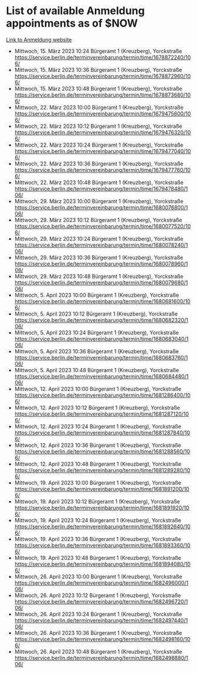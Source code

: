 # List of available Anmeldung appointments as of $NOW
[Link to Anmeldung website](https://service.berlin.de/terminvereinbarung/termin/tag.php?termin=1&anliegen[]=120686&dienstleisterlist=122210,122217,327316,122219,327312,122227,327314,122231,327346,122243,327348,122254,122252,329742,122260,329745,122262,329748,122271,327278,122273,327274,122277,327276,330436,122280,327294,122282,327290,122284,327292,122291,327270,122285,327266,122286,327264,122296,327268,150230,329760,122297,327286,122294,327284,122312,329763,122314,329775,122304,327330,122311,327334,122309,327332,317869,122281,327352,122279,329772,122283,122276,327324,122274,327326,122267,329766,122246,327318,122251,327320,122257,327322,122208,327298,122226,327300&herkunft=http%3A%2F%2Fservice.berlin.de%2Fdienstleistung%2F120686%2F)
- Mittwoch, 15. März 2023 10:24 Bürgeramt 1 (Kreuzberg), Yorckstraße https://service.berlin.de/terminvereinbarung/termin/time/1678872240/106/
- Mittwoch, 15. März 2023 10:36 Bürgeramt 1 (Kreuzberg), Yorckstraße https://service.berlin.de/terminvereinbarung/termin/time/1678872960/106/
- Mittwoch, 15. März 2023 10:48 Bürgeramt 1 (Kreuzberg), Yorckstraße https://service.berlin.de/terminvereinbarung/termin/time/1678873680/106/
- Mittwoch, 22. März 2023 10:00 Bürgeramt 1 (Kreuzberg), Yorckstraße https://service.berlin.de/terminvereinbarung/termin/time/1679475600/106/
- Mittwoch, 22. März 2023 10:12 Bürgeramt 1 (Kreuzberg), Yorckstraße https://service.berlin.de/terminvereinbarung/termin/time/1679476320/106/
- Mittwoch, 22. März 2023 10:24 Bürgeramt 1 (Kreuzberg), Yorckstraße https://service.berlin.de/terminvereinbarung/termin/time/1679477040/106/
- Mittwoch, 22. März 2023 10:36 Bürgeramt 1 (Kreuzberg), Yorckstraße https://service.berlin.de/terminvereinbarung/termin/time/1679477760/106/
- Mittwoch, 22. März 2023 10:48 Bürgeramt 1 (Kreuzberg), Yorckstraße https://service.berlin.de/terminvereinbarung/termin/time/1679478480/106/
- Mittwoch, 29. März 2023 10:00 Bürgeramt 1 (Kreuzberg), Yorckstraße https://service.berlin.de/terminvereinbarung/termin/time/1680076800/106/
- Mittwoch, 29. März 2023 10:12 Bürgeramt 1 (Kreuzberg), Yorckstraße https://service.berlin.de/terminvereinbarung/termin/time/1680077520/106/
- Mittwoch, 29. März 2023 10:24 Bürgeramt 1 (Kreuzberg), Yorckstraße https://service.berlin.de/terminvereinbarung/termin/time/1680078240/106/
- Mittwoch, 29. März 2023 10:36 Bürgeramt 1 (Kreuzberg), Yorckstraße https://service.berlin.de/terminvereinbarung/termin/time/1680078960/106/
- Mittwoch, 29. März 2023 10:48 Bürgeramt 1 (Kreuzberg), Yorckstraße https://service.berlin.de/terminvereinbarung/termin/time/1680079680/106/
- Mittwoch, 5. April 2023 10:00 Bürgeramt 1 (Kreuzberg), Yorckstraße https://service.berlin.de/terminvereinbarung/termin/time/1680681600/106/
- Mittwoch, 5. April 2023 10:12 Bürgeramt 1 (Kreuzberg), Yorckstraße https://service.berlin.de/terminvereinbarung/termin/time/1680682320/106/
- Mittwoch, 5. April 2023 10:24 Bürgeramt 1 (Kreuzberg), Yorckstraße https://service.berlin.de/terminvereinbarung/termin/time/1680683040/106/
- Mittwoch, 5. April 2023 10:36 Bürgeramt 1 (Kreuzberg), Yorckstraße https://service.berlin.de/terminvereinbarung/termin/time/1680683760/106/
- Mittwoch, 5. April 2023 10:48 Bürgeramt 1 (Kreuzberg), Yorckstraße https://service.berlin.de/terminvereinbarung/termin/time/1680684480/106/
- Mittwoch, 12. April 2023 10:00 Bürgeramt 1 (Kreuzberg), Yorckstraße https://service.berlin.de/terminvereinbarung/termin/time/1681286400/106/
- Mittwoch, 12. April 2023 10:12 Bürgeramt 1 (Kreuzberg), Yorckstraße https://service.berlin.de/terminvereinbarung/termin/time/1681287120/106/
- Mittwoch, 12. April 2023 10:24 Bürgeramt 1 (Kreuzberg), Yorckstraße https://service.berlin.de/terminvereinbarung/termin/time/1681287840/106/
- Mittwoch, 12. April 2023 10:36 Bürgeramt 1 (Kreuzberg), Yorckstraße https://service.berlin.de/terminvereinbarung/termin/time/1681288560/106/
- Mittwoch, 12. April 2023 10:48 Bürgeramt 1 (Kreuzberg), Yorckstraße https://service.berlin.de/terminvereinbarung/termin/time/1681289280/106/
- Mittwoch, 19. April 2023 10:00 Bürgeramt 1 (Kreuzberg), Yorckstraße https://service.berlin.de/terminvereinbarung/termin/time/1681891200/106/
- Mittwoch, 19. April 2023 10:12 Bürgeramt 1 (Kreuzberg), Yorckstraße https://service.berlin.de/terminvereinbarung/termin/time/1681891920/106/
- Mittwoch, 19. April 2023 10:24 Bürgeramt 1 (Kreuzberg), Yorckstraße https://service.berlin.de/terminvereinbarung/termin/time/1681892640/106/
- Mittwoch, 19. April 2023 10:36 Bürgeramt 1 (Kreuzberg), Yorckstraße https://service.berlin.de/terminvereinbarung/termin/time/1681893360/106/
- Mittwoch, 19. April 2023 10:48 Bürgeramt 1 (Kreuzberg), Yorckstraße https://service.berlin.de/terminvereinbarung/termin/time/1681894080/106/
- Mittwoch, 26. April 2023 10:00 Bürgeramt 1 (Kreuzberg), Yorckstraße https://service.berlin.de/terminvereinbarung/termin/time/1682496000/106/
- Mittwoch, 26. April 2023 10:12 Bürgeramt 1 (Kreuzberg), Yorckstraße https://service.berlin.de/terminvereinbarung/termin/time/1682496720/106/
- Mittwoch, 26. April 2023 10:24 Bürgeramt 1 (Kreuzberg), Yorckstraße https://service.berlin.de/terminvereinbarung/termin/time/1682497440/106/
- Mittwoch, 26. April 2023 10:36 Bürgeramt 1 (Kreuzberg), Yorckstraße https://service.berlin.de/terminvereinbarung/termin/time/1682498160/106/
- Mittwoch, 26. April 2023 10:48 Bürgeramt 1 (Kreuzberg), Yorckstraße https://service.berlin.de/terminvereinbarung/termin/time/1682498880/106/
